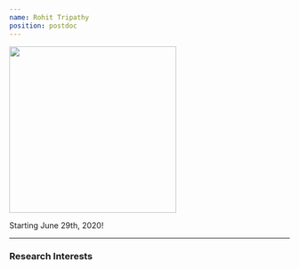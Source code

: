 ```yaml
---
name: Rohit Tripathy
position: postdoc
---
```


<img width="300" src="{{site.baseurl}}/images/people/{{page.avatar}}" data-action="zoom">
<br>


Starting June 29th, 2020!
<hr>

### Research Interests

<br>
<br>
<br>

&nbsp;
&nbsp;
&nbsp;
&nbsp;
&nbsp;
&nbsp;
&nbsp;
&nbsp;
&nbsp;
&nbsp;
&nbsp;
&nbsp;
&nbsp;
&nbsp;
&nbsp;
&nbsp;
&nbsp;
&nbsp;
&nbsp;
&nbsp;
&nbsp;
&nbsp;
&nbsp;
&nbsp;


